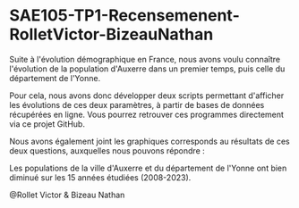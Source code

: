 # SAE105-TP1-Recensemenent-RolletVictor-BizeauNathan

Suite à l'évolution démographique en France, nous avons voulu connaître l'évolution de la population d'Auxerre dans un premier temps, puis celle du département de l'Yonne.

Pour cela, nous avons donc développer deux scripts permettant d'afficher les évolutions de ces deux paramètres, à partir de bases de données récupérées en ligne. Vous pourrez retrouver ces programmes directement via ce projet GitHub.

Nous avons également joint les graphiques corresponds au résultats de ces deux questions, auxquelles nous pouvons répondre : 

Les populations de la ville d'Auxerre et du département de l'Yonne ont bien diminué sur les 15 années étudiées (2008-2023).

@Rollet Victor & Bizeau Nathan
